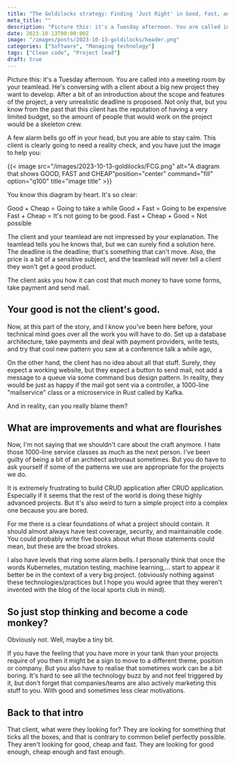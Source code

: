 ```yaml
---
title: "The Goldilocks strategy: Finding 'Just Right' in Good, Fast, and Cheap"
meta_title: ""
description: "Picture this: it's a Tuesday afternoon. You are called into a meeting room by your teamlead. He's conversing with a client about a big new project they want to develop. After a bit of an introduction about the scope and features of the project, a very unrealistic deadline is proposed. Not only that, but you know from the past that this client has the reputation of having a very limited budget, so the amount of people that would work on the project would be a skeleton crew."
date: 2023-10-13T00:00:00Z
image: "/images/posts/2023-10-13-goldilocks/header.png"
categories: ["Software", "Managing technology"]
tags: ["Clean code", "Project lead"]
draft: true
---
```


Picture this: it's a Tuesday afternoon. You are called into a meeting room by your teamlead. He's conversing with a client about a big new project they want to develop. After a bit of an introduction about the scope and features of the project, a very unrealistic deadline is proposed. Not only that, but you know from the past that this client has the reputation of having a very limited budget, so the amount of people that would work on the project would be a skeleton crew.

A few alarm bells go off in your head, but you are able to stay calm. This client is clearly going to need a reality check, and you have just the image to help you:

{{< image src="/images/2023-10-13-goldilocks/FCG.png" alt="A diagram that shows GOOD, FAST and CHEAP"position="center" command="fill" option="q100" title="image title" >}}

You know this diagram by heart. It's so clear:

Good + Cheap = Going to take a while
Good + Fast = Going to be expensive
Fast + Cheap = It's not going to be good.
Fast + Cheap + Good = Not possible

The client and your teamlead are not impressed by your explanation. The teamlead tells you he knows that, but we can surely find a solution here. The deadline is the deadline; that's something that can't move. Also, the price is a bit of a sensitive subject, and the teamlead will never tell a client they won't get a good product.

The client asks you how it can cost that much money to have some forms, take payment and send mail.

## Your good is not the client's good.

Now, at this part of the story, and I know you've been here before, your technical mind goes over all the work you will have to do. Set up a database architecture, take payments and deal with payment providers, write tests, and try that cool new pattern you saw at a conference talk a while ago,

On the other hand, the client has no idea about all that stuff. Surely, they expect a working website, but they expect a button to send mail, not add a message to a queue via some command bus design pattern. In reality, they would be just as happy if the mail got sent via a controller, a 1000-line "mailservice" class or a microservice in Rust called by Kafka.

And in reality, can you really blame them?

## What are improvements and what are flourishes

Now, I'm not saying that we shouldn't care about the craft anymore. I hate those 1000-line service classes as much as the next person. I've been guilty of being a bit of an architect astronaut sometimes. But you do have to ask yourself if some of the patterns we use are appropriate for the projects we do.

It is extremely frustrating to build CRUD application after CRUD application. Especially if it seems that the rest of the world is doing these highly advanced projects. But it's also weird to turn a simple project into a complex one because you are bored.

For me there is a clear foundations of what a project should contain. It should almost always have test coverage, security, and maintainable code. You could probably write five books about what those statements could mean, but these are the broad strokes.

I also have levels that ring some alarm bells. I personally think that once the words Kubernetes, mutation testing, machine learning,... start to appear it better be in the context of a very big project. (obviously nothing against these technologies/practices but I hope you would agree that they weren't invented with the blog of the local sports club in mind).

## So just stop thinking and become a code monkey?

Obviously not. Well, maybe a tiny bit.

If you have the feeling that you have more in your tank than your projects require of you then it might be a sign to move to a different theme, position or company. But you also have to realise that sometimes work can be a bit boring. It's hard to see all the technology buzz by and not feel triggered by it, but don't forget that companies/teams are also actively marketing this stuff to you. With good and sometimes less clear motivations.

## Back to that intro

That client, what were they looking for?
They are looking for something that ticks all the boxes, and that is contrary to common belief perfectly possible. They aren't looking for good, cheap and fast. They are looking for good enough, cheap enough and fast enough.
